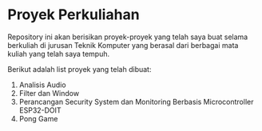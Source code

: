# Proyek Perkuliahan

Repository ini akan berisikan proyek-proyek yang telah saya buat selama berkuliah di jurusan Teknik Komputer yang berasal dari berbagai mata kuliah yang telah saya tempuh.

Berikut adalah list proyek yang telah dibuat:
1. Analisis Audio
2. Filter dan Window
3. Perancangan Security System dan Monitoring Berbasis Microcontroller ESP32-DOIT
4. Pong Game

